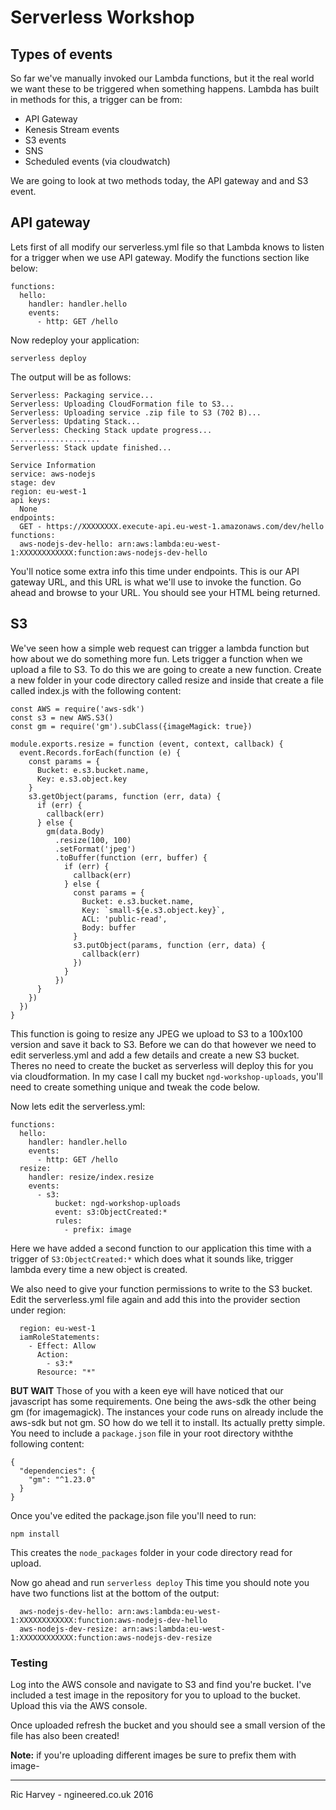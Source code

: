 # Serverless Workshop

## Types of events
So far we've manually invoked our Lambda functions, but it the real world we want these to be triggered when something happens. Lambda has built in methods for this, a trigger can be from:

 - API Gateway
 - Kenesis Stream events
 - S3 events
 - SNS
 - Scheduled events (via cloudwatch)

We are going to look at two methods today, the API gateway and and S3 event.

## API gateway
Lets first of all modify our serverless.yml file so that Lambda knows to listen for a trigger when we use API gateway. Modify the functions section like below:

```
functions:
  hello:
    handler: handler.hello
    events:
      - http: GET /hello
```

Now redeploy your application:
```
serverless deploy
```
The output will be as follows:
```
Serverless: Packaging service...
Serverless: Uploading CloudFormation file to S3...
Serverless: Uploading service .zip file to S3 (702 B)...
Serverless: Updating Stack...
Serverless: Checking Stack update progress...
....................
Serverless: Stack update finished...

Service Information
service: aws-nodejs
stage: dev
region: eu-west-1
api keys:
  None
endpoints:
  GET - https://XXXXXXXX.execute-api.eu-west-1.amazonaws.com/dev/hello
functions:
  aws-nodejs-dev-hello: arn:aws:lambda:eu-west-1:XXXXXXXXXXXX:function:aws-nodejs-dev-hello
```
You'll notice some extra info this time under endpoints. This is our API gateway URL, and this URL is what we'll use to invoke the function. Go ahead and browse to your URL. You should see your HTML being returned.

## S3
We've seen how a simple web request can trigger a lambda function but how about we do something more fun. Lets trigger a function when we upload a file to S3. To do this we are going to create a new function. Create a new folder in your code directory called resize and inside that create a file called index.js with the following content:

```
const AWS = require('aws-sdk')
const s3 = new AWS.S3()
const gm = require('gm').subClass({imageMagick: true})

module.exports.resize = function (event, context, callback) {
  event.Records.forEach(function (e) {
    const params = {
      Bucket: e.s3.bucket.name,
      Key: e.s3.object.key
    }
    s3.getObject(params, function (err, data) {
      if (err) {
        callback(err)
      } else {
        gm(data.Body)
          .resize(100, 100)
          .setFormat('jpeg')
          .toBuffer(function (err, buffer) {
            if (err) {
              callback(err)
            } else {
              const params = {
                Bucket: e.s3.bucket.name,
                Key: `small-${e.s3.object.key}`,
                ACL: 'public-read',
                Body: buffer
              }
              s3.putObject(params, function (err, data) {
                callback(err)
              })
            }
          })
      }
    })
  })
}
```

This function is going to resize any JPEG we upload to S3 to a 100x100 version and save it back to S3. Before we can do that however we need to edit serverless.yml and add a few details and create a new S3 bucket. Theres no need to create the bucket as serverless will deploy this for you via cloudformation. In my case I call my bucket ```ngd-workshop-uploads```, you'll need to create something unique and tweak the code below.

Now lets edit the serverless.yml:
```
functions:
  hello:
    handler: handler.hello
    events:
      - http: GET /hello
  resize:
    handler: resize/index.resize
    events:
      - s3:
          bucket: ngd-workshop-uploads
          event: s3:ObjectCreated:*
          rules:
            - prefix: image
```
Here we have added a second function to our application this time with a trigger of ```S3:ObjectCreated:*``` which does what it sounds like, trigger lambda every time a new object is created.

We also need to give your function permissions to write to the S3 bucket. Edit the serverless.yml file again and add this into the provider section under region:
```
  region: eu-west-1
  iamRoleStatements:
    - Effect: Allow
      Action:
        - s3:*
      Resource: "*"
```

__BUT WAIT__ Those of you with a keen eye will have noticed that our javascript has some requirements. One being the aws-sdk the other being gm (for imagemagick). The instances your code runs on already include the aws-sdk but not gm. SO how do we tell it to install. Its actually pretty simple. You need to include a ```package.json``` file in your root directory withthe following content:
```
{
  "dependencies": {
    "gm": "^1.23.0"
  }
}
```
Once you've edited the package.json file you'll need to run:
```
npm install
```
This creates the ```node_packages``` folder in your code directory read for upload.

Now go ahead and run ```serverless deploy``` This time you should note you have two functions list at the bottom of the output:
```functions:
  aws-nodejs-dev-hello: arn:aws:lambda:eu-west-1:XXXXXXXXXXXX:function:aws-nodejs-dev-hello
  aws-nodejs-dev-resize: arn:aws:lambda:eu-west-1:XXXXXXXXXXXX:function:aws-nodejs-dev-resize
```
### Testing
Log into the AWS console and navigate to S3 and find you're bucket. I've included a test image in the repository for you to upload to the bucket. Upload this via the AWS console.

Once uploaded refresh the bucket and you should see a small version of the file has also been created!

__Note:__ if you're uploading different images be sure to prefix them with image-

---
Ric Harvey - ngineered.co.uk 2016
